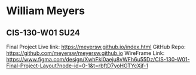 # William Meyers
## CIS-130-W01 SU24
Final Project
Live link:  https://meyersw.github.io/index.html 
GitHub Repo:  https://github.com/meyersw/meyersw.github.io 
WireFrame Link:  https://www.figma.com/design/XwhFkI0aeju8vWFh6u55Dz/CIS-130-W01-Final-Project-Layout?node-id=0-1&t=rbftD7yoHGTYcXjf-1 
  
